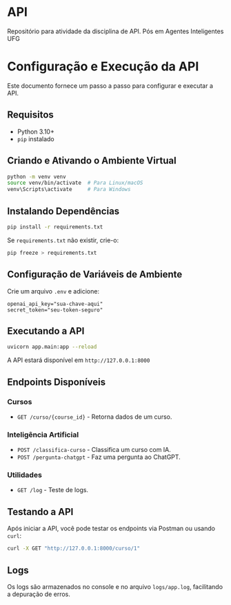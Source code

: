 # API
Repositório para atividade da disciplina de API. Pós em Agentes Inteligentes UFG

# **Configuração e Execução da API**

Este documento fornece um passo a passo para configurar e executar a API.

## **Requisitos**
- Python 3.10+
- `pip` instalado

## **Criando e Ativando o Ambiente Virtual**

```bash
python -m venv venv
source venv/bin/activate  # Para Linux/macOS
venv\Scripts\activate     # Para Windows
```

## **Instalando Dependências**

```bash
pip install -r requirements.txt
```

Se `requirements.txt` não existir, crie-o:

```bash
pip freeze > requirements.txt
```

## **Configuração de Variáveis de Ambiente**

Crie um arquivo `.env` e adicione:

```env
openai_api_key="sua-chave-aqui"
secret_token="seu-token-seguro"
```

## **Executando a API**

```bash
uvicorn app.main:app --reload
```

A API estará disponível em `http://127.0.0.1:8000`

## **Endpoints Disponíveis**

### **Cursos**
- `GET /curso/{course_id}` - Retorna dados de um curso.
  
### **Inteligência Artificial**
- `POST /classifica-curso` - Classifica um curso com IA.
- `POST /pergunta-chatgpt` - Faz uma pergunta ao ChatGPT.

### **Utilidades**
- `GET /log` - Teste de logs.

## **Testando a API**

Após iniciar a API, você pode testar os endpoints via Postman ou usando `curl`:

```bash
curl -X GET "http://127.0.0.1:8000/curso/1"
```

## **Logs**
Os logs são armazenados no console e no arquivo `logs/app.log`, facilitando a depuração de erros.